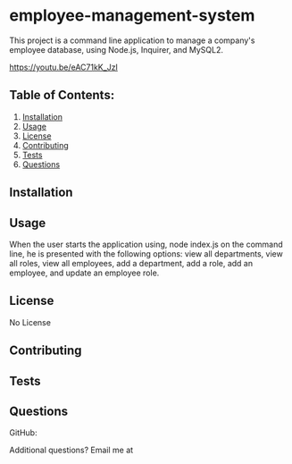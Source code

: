 # employee-management-system

This project is a command line application to manage a company's employee database, using Node.js, Inquirer, and MySQL2.

https://youtu.be/eAC71kK_JzI




## Table of Contents:
1. [Installation](#installation)
2. [Usage](#usage)
3. [License](#license)
4. [Contributing](#contributing)
5. [Tests](#tests)
6. [Questions](#questions)

## Installation


## Usage
When the user starts the application using, node index.js on the command line, he is presented with the following options: 
view all departments, view all roles, view all employees, add a department, add a role, add an employee, and update an employee role.


## License
No License

## Contributing


## Tests


## Questions
GitHub: [](https://github.com/)

Additional questions? Email me at 
   
